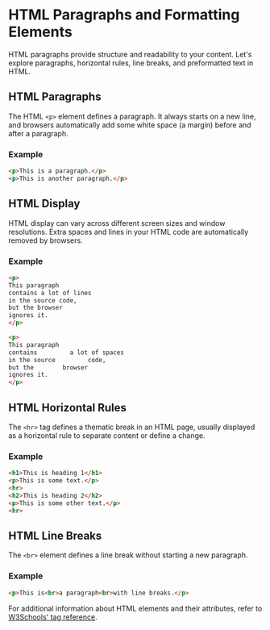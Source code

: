 # HTML Paragraphs and Formatting Elements
HTML paragraphs provide structure and readability to your content. Let's explore paragraphs, horizontal rules, line breaks, and preformatted text in HTML.
## HTML Paragraphs
The HTML `<p>` element defines a paragraph. It always starts on a new line, and browsers automatically add some white space (a margin) before and after a paragraph.
### Example
```html
<p>This is a paragraph.</p>
<p>This is another paragraph.</p>
```
## HTML Display
HTML display can vary across different screen sizes and window resolutions. Extra spaces and lines in your HTML code are automatically removed by browsers.
### Example
```html
<p>
This paragraph
contains a lot of lines
in the source code,
but the browser
ignores it.
</p>

<p>
This paragraph
contains         a lot of spaces
in the source         code,
but the        browser
ignores it.
</p>
```

## HTML Horizontal Rules

The `<hr>` tag defines a thematic break in an HTML page, usually displayed as a horizontal rule to separate content or define a change.

### Example
```html
<h1>This is heading 1</h1>
<p>This is some text.</p>
<hr>
<h2>This is heading 2</h2>
<p>This is some other text.</p>
<hr>
```

## HTML Line Breaks

The `<br>` element defines a line break without starting a new paragraph.

### Example
```html
<p>This is<br>a paragraph<br>with line breaks.</p>
```



For additional information about HTML elements and their attributes, refer to [W3Schools' tag reference](https://www.w3schools.com/tags/default.asp).

